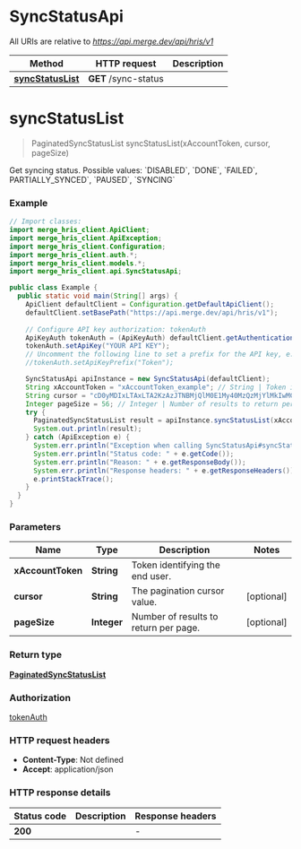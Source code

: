 # SyncStatusApi

All URIs are relative to *https://api.merge.dev/api/hris/v1*

Method | HTTP request | Description
------------- | ------------- | -------------
[**syncStatusList**](SyncStatusApi.md#syncStatusList) | **GET** /sync-status | 


<a name="syncStatusList"></a>
# **syncStatusList**
> PaginatedSyncStatusList syncStatusList(xAccountToken, cursor, pageSize)



Get syncing status. Possible values: &#x60;DISABLED&#x60;, &#x60;DONE&#x60;, &#x60;FAILED&#x60;, PARTIALLY_SYNCED&#x60;, &#x60;PAUSED&#x60;, &#x60;SYNCING&#x60;

### Example
```java
// Import classes:
import merge_hris_client.ApiClient;
import merge_hris_client.ApiException;
import merge_hris_client.Configuration;
import merge_hris_client.auth.*;
import merge_hris_client.models.*;
import merge_hris_client.api.SyncStatusApi;

public class Example {
  public static void main(String[] args) {
    ApiClient defaultClient = Configuration.getDefaultApiClient();
    defaultClient.setBasePath("https://api.merge.dev/api/hris/v1");
    
    // Configure API key authorization: tokenAuth
    ApiKeyAuth tokenAuth = (ApiKeyAuth) defaultClient.getAuthentication("tokenAuth");
    tokenAuth.setApiKey("YOUR API KEY");
    // Uncomment the following line to set a prefix for the API key, e.g. "Token" (defaults to null)
    //tokenAuth.setApiKeyPrefix("Token");

    SyncStatusApi apiInstance = new SyncStatusApi(defaultClient);
    String xAccountToken = "xAccountToken_example"; // String | Token identifying the end user.
    String cursor = "cD0yMDIxLTAxLTA2KzAzJTNBMjQlM0E1My40MzQzMjYlMkIwMCUzQTAw"; // String | The pagination cursor value.
    Integer pageSize = 56; // Integer | Number of results to return per page.
    try {
      PaginatedSyncStatusList result = apiInstance.syncStatusList(xAccountToken, cursor, pageSize);
      System.out.println(result);
    } catch (ApiException e) {
      System.err.println("Exception when calling SyncStatusApi#syncStatusList");
      System.err.println("Status code: " + e.getCode());
      System.err.println("Reason: " + e.getResponseBody());
      System.err.println("Response headers: " + e.getResponseHeaders());
      e.printStackTrace();
    }
  }
}
```

### Parameters

Name | Type | Description  | Notes
------------- | ------------- | ------------- | -------------
 **xAccountToken** | **String**| Token identifying the end user. |
 **cursor** | **String**| The pagination cursor value. | [optional]
 **pageSize** | **Integer**| Number of results to return per page. | [optional]

### Return type

[**PaginatedSyncStatusList**](PaginatedSyncStatusList.md)

### Authorization

[tokenAuth](../README.md#tokenAuth)

### HTTP request headers

 - **Content-Type**: Not defined
 - **Accept**: application/json

### HTTP response details
| Status code | Description | Response headers |
|-------------|-------------|------------------|
**200** |  |  -  |

